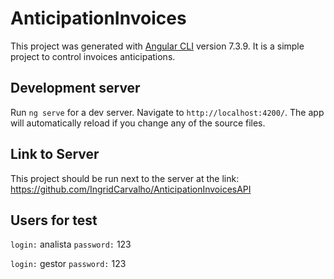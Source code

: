 # AnticipationInvoices

This project was generated with [Angular CLI](https://github.com/angular/angular-cli) version 7.3.9. It is a simple project to control invoices anticipations.

## Development server

Run `ng serve` for a dev server. Navigate to `http://localhost:4200/`. The app will automatically reload if you change any of the source files.

## Link to Server

This project should be run next to the server at the link:
https://github.com/IngridCarvalho/AnticipationInvoicesAPI


## Users for test

`login:` analista
`password:` 123

`login:` gestor
`password:` 123
